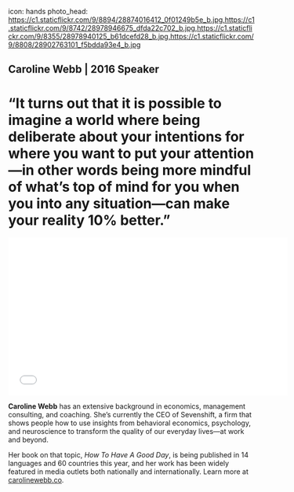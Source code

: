 icon: hands
photo_head: https://c1.staticflickr.com/9/8894/28874016412_0f01249b5e_b.jpg,https://c1.staticflickr.com/9/8742/28978946675_dfda22c702_b.jpg,https://c1.staticflickr.com/9/8355/28978940125_b61dcefd28_b.jpg,https://c1.staticflickr.com/9/8808/28902763101_f5bdda93e4_b.jpg

## Caroline Webb | 2016 Speaker 

# “It turns out that it is possible to imagine a world where being deliberate about your intentions for where you want to put your attention—in other words being more mindful of what’s top of mind for you when you into any situation—can make your reality 10% better.”

<div class="zig-zags_blue"></div>

<iframe src="//player.vimeo.com/video/182628420?byline=0&amp;portrait=0&amp;color=adbf27" width="570" height="321" frameborder="0" webkitallowfullscreen mozallowfullscreen allowfullscreen></iframe>

<div class="line-canvas"></div>

**Caroline Webb** has an extensive background in economics, management consulting, and coaching. She’s currently the CEO of Sevenshift, a firm that shows people how to use insights from behavioral economics, psychology, and neuroscience to transform the quality of our everyday lives—at work and beyond.

Her book on that topic, *How To Have A Good Day*, is being published in 14 languages and 60 countries this year, and her work has been widely featured in media outlets both nationally and internationally. Learn more at [carolinewebb.co](http://carolinewebb.co/).
